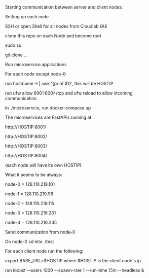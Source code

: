 Starting communication between server and client nodes:

Setting up each node

SSH or open Shell for all nodes from Cloudlab GUI

clone this repo on each Node and become root

sudo su

git clone ...


Run microservice applications

For each node except node-0

run hostname -I | awk '{print $1}', this will be HOSTIP

run ufw allow 8001:8004/tcp and ufw reload to allow incoming communication

In ./microservice, run docker-compose up

The microservices are FastAPIs running at:

http://HOSTIP:8001/

http://HOSTIP:8002/

http://HOSTIP:8003/

http://HOSTIP:8004/

(each node will have its own HOSTIP)

What it seems to be always:

node-0 = 128.110.219.101

node-1 = 128.110.219.96

node-2 = 128.110.219.115

node-3 = 128.110.216.231

node-4 = 128.110.216.235



Send communication from node-0

On node-0 cd into ./test

For each client node run the following:

export BASE_URL=$HOSTIP where $HOSTIP is the client node's ip

run locust --users 1000 --spawn-rate 1 --run-time 15m --headless &






